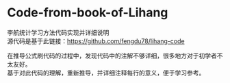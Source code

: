 # Code-from-book-of-Lihang
李航统计学习方法代码实现并详细说明  
源代码是基于此链接：https://github.com/fengdu78/lihang-code

在推导公式刷代码的过程中，发现代码中的注解不够详细，很多地方对于初学者不太友好。  
基于对此代码的理解，重新推导，并详细注释每行的意义，便于学习参考。
